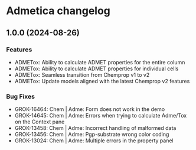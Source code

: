 # Admetica changelog

## 1.0.0 (2024-08-26)

### Features

* ADMETox: Ability to calculate ADMET properties for the entire column
* ADMETox: Ability to calculate ADMET properties for individual cells
* ADMETox: Seamless transition from Chemprop v1 to v2
* ADMETox: Update models aligned with the latest Chemprop v2 features


### Bug Fixes

* GROK-16464: Chem | Adme: Form does not work in the demo
* GROK-14645: Chem | Adme: Errors when trying to calculate Adme/Tox on the Context pane
* GROK-13458: Chem | Adme: Incorrect handling of malformed data
* GROK-13456: Chem | Adme: Pgp-substrate wrong color coding
* GROK-13024: Chem | Adme: Multiple errors in the property panel